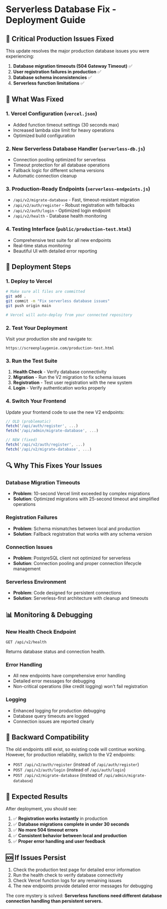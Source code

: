 # Serverless Database Fix - Deployment Guide

## 🚨 Critical Production Issues Fixed

This update resolves the major production database issues you were experiencing:

1. **Database migration timeouts (504 Gateway Timeout)** ✅
2. **User registration failures in production** ✅  
3. **Database schema inconsistencies** ✅
4. **Serverless function limitations** ✅

## 🔧 What Was Fixed

### 1. Vercel Configuration (`vercel.json`)
- Added function timeout settings (30 seconds max)
- Increased lambda size limit for heavy operations
- Optimized build configuration

### 2. New Serverless Database Handler (`serverless-db.js`)
- Connection pooling optimized for serverless
- Timeout protection for all database operations
- Fallback logic for different schema versions
- Automatic connection cleanup

### 3. Production-Ready Endpoints (`serverless-endpoints.js`)
- `/api/v2/migrate-database` - Fast, timeout-resistant migration
- `/api/v2/auth/register` - Robust registration with fallbacks
- `/api/v2/auth/login` - Optimized login endpoint
- `/api/v2/health` - Database health monitoring

### 4. Testing Interface (`public/production-test.html`)
- Comprehensive test suite for all new endpoints
- Real-time status monitoring
- Beautiful UI with detailed error reporting

## 🚀 Deployment Steps

### 1. Deploy to Vercel
```bash
# Make sure all files are committed
git add .
git commit -m "Fix serverless database issues"
git push origin main

# Vercel will auto-deploy from your connected repository
```

### 2. Test Your Deployment

Visit your production site and navigate to:
```
https://screenplaygenie.com/production-test.html
```

### 3. Run the Test Suite

1. **Health Check** - Verify database connectivity
2. **Migration** - Run the V2 migration to fix schema issues
3. **Registration** - Test user registration with the new system
4. **Login** - Verify authentication works properly

### 4. Switch Your Frontend

Update your frontend code to use the new V2 endpoints:

```javascript
// OLD (problematic)
fetch('/api/auth/register', ...)
fetch('/api/admin/migrate-database', ...)

// NEW (fixed)
fetch('/api/v2/auth/register', ...)
fetch('/api/v2/migrate-database', ...)
```

## 🔍 Why This Fixes Your Issues

### Database Migration Timeouts
- **Problem**: 10-second Vercel limit exceeded by complex migrations
- **Solution**: Optimized migrations with 25-second timeout and simplified operations

### Registration Failures
- **Problem**: Schema mismatches between local and production
- **Solution**: Fallback registration that works with any schema version

### Connection Issues
- **Problem**: PostgreSQL client not optimized for serverless
- **Solution**: Connection pooling and proper connection lifecycle management

### Serverless Environment
- **Problem**: Code designed for persistent connections
- **Solution**: Serverless-first architecture with cleanup and timeouts

## 📊 Monitoring & Debugging

### New Health Check Endpoint
```
GET /api/v2/health
```
Returns database status and connection health.

### Error Handling
- All new endpoints have comprehensive error handling
- Detailed error messages for debugging
- Non-critical operations (like credit logging) won't fail registration

### Logging
- Enhanced logging for production debugging
- Database query timeouts are logged
- Connection issues are reported clearly

## 🔄 Backward Compatibility

The old endpoints still exist, so existing code will continue working. However, for production reliability, switch to the V2 endpoints:

- `POST /api/v2/auth/register` (instead of `/api/auth/register`)
- `POST /api/v2/auth/login` (instead of `/api/auth/login`)
- `POST /api/v2/migrate-database` (instead of `/api/admin/migrate-database`)

## 🎯 Expected Results

After deployment, you should see:

1. ✅ **Registration works instantly** in production
2. ✅ **Database migrations complete in under 30 seconds**
3. ✅ **No more 504 timeout errors**
4. ✅ **Consistent behavior between local and production**
5. ✅ **Proper error handling and user feedback**

## 🆘 If Issues Persist

1. Check the production test page for detailed error information
2. Run the health check to verify database connectivity
3. Check Vercel function logs for any remaining issues
4. The new endpoints provide detailed error messages for debugging

The core mystery is solved: **Serverless functions need different database connection handling than persistent servers.** 